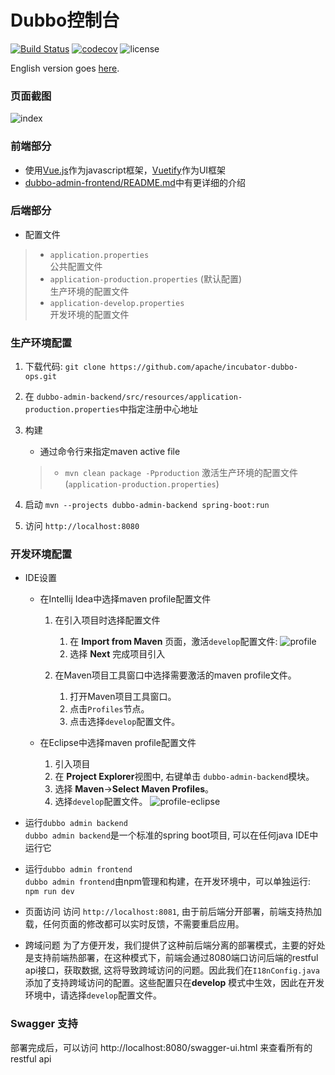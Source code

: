 # Dubbo控制台

[![Build Status](https://travis-ci.org/apache/incubator-dubbo-ops.svg?branch=master)](https://travis-ci.org/apache/incubator-dubbo-ops)
[![codecov](https://codecov.io/gh/apache/incubator-dubbo-ops/branch/master/graph/badge.svg)](https://codecov.io/gh/apache/incubator-dubbo-ops)
![license](https://img.shields.io/github/license/apache/incubator-dubbo-ops.svg)

English version goes [here](README.md).

### 页面截图

![index](https://raw.githubusercontent.com/apache/incubator-dubbo-ops/develop/doc/images/index.png)

### 前端部分

- 使用[Vue.js](https://vuejs.org)作为javascript框架，[Vuetify](https://vuetifyjs.com)作为UI框架
- [dubbo-admin-frontend/README.md](dubbo-admin-frontend/README.md)中有更详细的介绍

### 后端部分

* 配置文件  

> - `application.properties`  
>   公共配置文件
> - `application-production.properties` (默认配置)  
>   生产环境的配置文件
> - `application-develop.properties`  
>   开发环境的配置文件
> 


### 生产环境配置  

1. 下载代码: `git clone https://github.com/apache/incubator-dubbo-ops.git`
2. 在 `dubbo-admin-backend/src/resources/application-production.properties`中指定注册中心地址
3. 构建   

    * 通过命令行来指定maven active file  
    
    > - `mvn clean package -Pproduction` 激活生产环境的配置文件(`application-production.properties`)
4. 启动 `mvn --projects dubbo-admin-backend spring-boot:run`
5. 访问 `http://localhost:8080`


### 开发环境配置
* IDE设置  

   * 在Intellij Idea中选择maven profile配置文件 

      1. 在引入项目时选择配置文件  
         1. 在 **Import from Maven** 页面，激活`develop`配置文件: 
      ![profile](https://raw.githubusercontent.com/apache/incubator-dubbo-ops/develop/doc/images/profile-idea.jpg)
         2. 选择 **Next** 完成项目引入

      2.  在Maven项目工具窗口中选择需要激活的maven profile文件。
          1. 打开Maven项目工具窗口。  
          2. 点击`Profiles`节点。  
          3. 点击选择`develop`配置文件。
      
    * 在Eclipse中选择maven profile配置文件
        1. 引入项目
        2. 在 **Project Explorer**视图中, 右键单击 `dubbo-admin-backend`模块。
        3. 选择 **Maven**->**Select Maven Profiles**。
        4. 选择`develop`配置文件。
        ![profile-eclipse](https://raw.githubusercontent.com/apache/incubator-dubbo-ops/develop/doc/images/profile-eclipse.jpg)
* 运行`dubbo admin backend`  
   `dubbo admin backend`是一个标准的spring boot项目, 可以在任何java IDE中运行它
* 运行`dubbo admin frontend`  
  `dubbo admin frontend`由npm管理和构建，在开发环境中，可以单独运行: `npm run dev`
* 页面访问
  访问 `http://localhost:8081`, 由于前后端分开部署，前端支持热加载，任何页面的修改都可以实时反馈，不需要重启应用。             
 * 跨域问题
    为了方便开发，我们提供了这种前后端分离的部署模式，主要的好处是支持前端热部署，在这种模式下，前端会通过8080端口访问后端的restful api接口，获取数据, 这将导致跨域访问的问题。因此我们在`I18nConfig.java`添加了支持跨域访问的配置。这些配置只在**develop** 模式中生效，因此在开发环境中，请选择`develop`配置文件。

### Swagger 支持

部署完成后，可以访问 http://localhost:8080/swagger-ui.html 来查看所有的restful api
